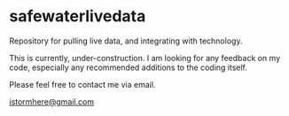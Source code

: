 # safewaterlivedata
Repository for pulling live data, and integrating with technology.

This is currently, under-construction.  I am looking for any feedback on my code, especially any recommended additions to the coding itself.

Please feel free to contact me via email.

istormhere@gmail.com
